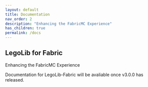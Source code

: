 ```yaml
---
layout: default
title: Documentation
nav_order: 2
description: "Enhancing the FabricMC Experience"
has_children: true
permalink: /docs
---
```

## LegoLib for Fabric
Enhancing the FabricMC Experience

Documentation for LegoLib-Fabric will be avaliable once v3.0.0 has released.